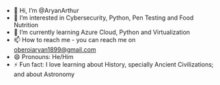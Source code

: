- 👋 Hi, I’m @AryanArthur
- 👀 I’m interested in Cybersecurity, Python, Pen Testing and Food Nutrition
- 🌱 I’m currently learning Azure Cloud, Python and Virtualization
- 📫 How to reach me - you can reach me on oberoiaryan1899@gmail.com
- 😄 Pronouns: He/Him
- ⚡ Fun fact: I love learning about History, specially Ancient Civilizations; and about Astronomy

<!---
AryanArthur/AryanArthur is a ✨ special ✨ repository because its `README.md` (this file) appears on your GitHub profile.
You can click the Preview link to take a look at your changes.
--->
